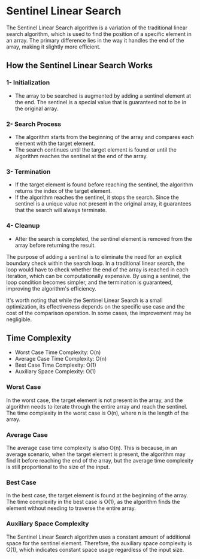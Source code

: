 # Sentinel Linear Search

The Sentinel Linear Search algorithm is a variation of the traditional linear search algorithm, which is used to find the position of a specific element in an array. The primary difference lies in the way it handles the end of the array, making it slightly more efficient.

## How the Sentinel Linear Search Works

### 1- Initialization

- The array to be searched is augmented by adding a sentinel element at the end. The sentinel is a special value that is guaranteed not to be in the original array.

### 2- Search Process

- The algorithm starts from the beginning of the array and compares each element with the target element.
- The search continues until the target element is found or until the algorithm reaches the sentinel at the end of the array.

### 3- Termination

- If the target element is found before reaching the sentinel, the algorithm returns the index of the target element.
- If the algorithm reaches the sentinel, it stops the search. Since the sentinel is a unique value not present in the original array, it guarantees that the search will always terminate.

### 4- Cleanup

- After the search is completed, the sentinel element is removed from the array before returning the result.

The purpose of adding a sentinel is to eliminate the need for an explicit boundary check within the search loop. In a traditional linear search, the loop would have to check whether the end of the array is reached in each iteration, which can be computationally expensive. By using a sentinel, the loop condition becomes simpler, and the termination is guaranteed, improving the algorithm's efficiency.

It's worth noting that while the Sentinel Linear Search is a small optimization, its effectiveness depends on the specific use case and the cost of the comparison operation. In some cases, the improvement may be negligible.

## Time Complexity

- Worst Case Time Complexity: O(n)
- Average Case Time Complexity: O(n)
- Best Case Time Complexity: O(1)
- Auxiliary Space Complexity: O(1)

### Worst Case

In the worst case, the target element is not present in the array, and the algorithm needs to iterate through the entire array and reach the sentinel. The time complexity in the worst case is O(n), where n is the length of the array.

### Average Case

The average case time complexity is also O(n). This is because, in an average scenario, when the target element is present, the algorithm may find it before reaching the end of the array, but the average time complexity is still proportional to the size of the input.

### Best Case

In the best case, the target element is found at the beginning of the array. The time complexity in the best case is O(1), as the algorithm finds the element without needing to traverse the entire array.

### Auxiliary Space Complexity

The Sentinel Linear Search algorithm uses a constant amount of additional space for the sentinel element. Therefore, the auxiliary space complexity is O(1), which indicates constant space usage regardless of the input size.

